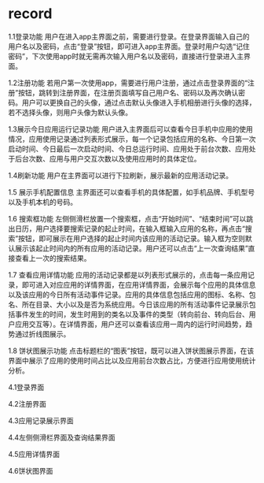 # record
1.1登录功能
用户在进入app主界面之前，需要进行登录。在登录界面输入自己的用户名以及密码，点击“登录”按钮，即可进入app主界面。登录时用户勾选“记住密码”，下次使用app时就无需再次输入用户名以及密码，直接进行登录进入主界面。

1.2注册功能
若用户第一次使用app，需要进行用户注册，通过点击登录界面的“注册”按钮，跳转到注册界面，在注册页面填写自己用户名、密码以及再次确认密码。用户可以更换自己的头像，通过点击默认头像进入手机相册进行头像的选择，若不选择头像，则用户头像为默认头像。

1.3展示今日应用运行记录功能
用户进入主界面后可以查看今日手机中应用的使用情况，应用使用记录通过列表形式展示，每一个记录包括应用的名称、今日第一次启动时间、今日最后一次启动时间、今日总运行时间、应用处于前台次数、应用处于后台次数、应用与用户交互次数以及使用应用时的具体定位。

1.4刷新功能
用户在主界面可以进行下拉刷新，展示最新的应用活动记录。

1.5 展示手机配置信息
主界面还可以查看手机的具体配置，如手机品牌、手机型号以及手机本机的号码。

1.6 搜索框功能
左侧侧滑栏放置一个搜索框，点击“开始时间”、“结束时间”可以跳出日历，用户选择要搜索记录的起止时间，在输入框输入应用的名称，再点击“搜索”按钮，即可展示在用户选择的起止时间内该应用的活动记录。输入框为空则默认展示该起止时间内的所有应用的活动记录。用户还可以点击“上一次查询结果”直接查看上一次的搜索结果。

1.7 查看应用详情功能
应用的活动记录都是以列表形式展示的，点击每一条应用记录，即可进入对应应用的详情界面，在应用详情界面，会展示每个应用的具体信息以及该应用的今日所有活动事件记录。应用的具体信息包括应用的图标、名称、包名、所在目录、大小以及是否为系统应用。今日该应用的所有活动事件记录展示包括事件发生的时间，发生时用到的类名以及事件的类型（转向前台、转向后台、用户应用交互等）。在详情界面，用户还可以查看该应用一周内的运行时间趋势，趋势通过折线图展示。

1.8 饼状图展示功能
点击标题栏的“图表”按钮，既可以进入饼状图展示界面，在该界面中展示了应用的使用时间占比以及应用前台次数占比，方便进行应用使用统计分析。

4.1登录界面
 
4.2注册界面
 
4.3应用记录展示界面
 
4.4左侧侧滑栏界面及查询结果界面
  
4.5应用详情界面
 
4.6饼状图界面

